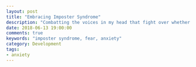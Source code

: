 ```yaml
---
layout: post
title: "Embracing Imposter Syndrome"
description: "Combatting the voices in my head that fight over whether to have fun or learn"
date: 2018-06-13 19:00:00
comments: true
keywords: "imposter syndrome, fear, anxiety"
category: Development
tags:
- anxiety
---
```



